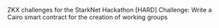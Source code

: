 ZKX challenges for the StarkNet Hackathon [HARD] Challenge: Write a Cairo smart contract for the creation of working groups
